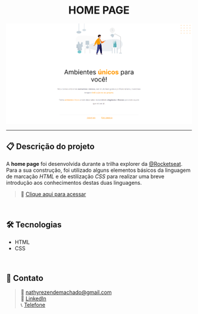 <h1 align="center">HOME PAGE</h1>

![Imagem da página desenvolvida](./.github/page-preview.png)

<hr>

## 📋 Descrição do projeto

A <strong>home page</strong> foi desenvolvida durante a trilha explorer da <a href="https://www.rocketseat.com.br/">@Rocketseat</a>. Para a sua construção, foi utilizado alguns elementos básicos da linguagem de marcação <em>HTML</em> e de estilização <em>CSS</em> para realizar uma breve introdução aos conhecimentos destas duas linguagens.

>🔗 [Clique aqui para acessar](https://nathxrz.github.io/TrilhaExplorer-Projeto-01-stage-02/)

<br>

## 🛠️ Tecnologias 
- HTML
- CSS

<br>

## 📩 Contato
> 📧 nathyrezendemachado@gmail.com <br>
> 💼 <a href="https://www.linkedin.com/in/nathalia-machado-021b1b230/"> LinkedIn</a> <br>
> 📞 <a href="tel:5553991822614">Telefone</a>

    